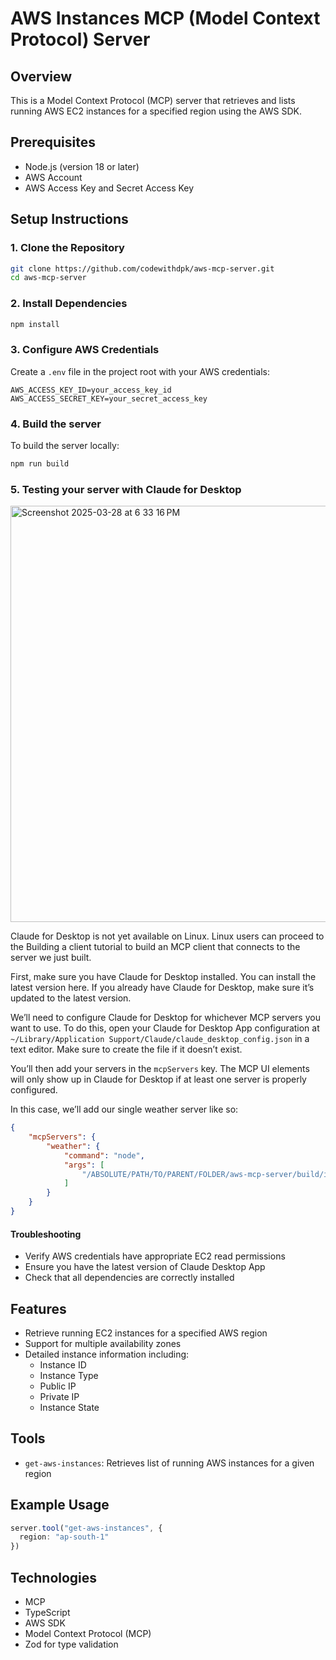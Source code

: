
# AWS Instances MCP (Model Context Protocol) Server

## Overview
This is a Model Context Protocol (MCP) server that retrieves and lists running AWS EC2 instances for a specified region using the AWS SDK.

## Prerequisites
- Node.js (version 18 or later)
- AWS Account
- AWS Access Key and Secret Access Key

## Setup Instructions

### 1. Clone the Repository
```bash
git clone https://github.com/codewithdpk/aws-mcp-server.git
cd aws-mcp-server
```

### 2. Install Dependencies
```bash
npm install
```

### 3. Configure AWS Credentials
Create a `.env` file in the project root with your AWS credentials:
```
AWS_ACCESS_KEY_ID=your_access_key_id
AWS_ACCESS_SECRET_KEY=your_secret_access_key
```

### 4. Build the server
To build the server locally:
```bash
npm run build
```

### 5. Testing your server with Claude for Desktop

<img width="666" alt="Screenshot 2025-03-28 at 6 33 16 PM" src="https://github.com/user-attachments/assets/bc5a53cc-d12e-49da-8053-540cf80b47c5" />

Claude for Desktop is not yet available on Linux. Linux users can proceed to the Building a client tutorial to build an MCP client that connects to the server we just built.

First, make sure you have Claude for Desktop installed. You can install the latest version here. If you already have Claude for Desktop, make sure it’s updated to the latest version.

We’ll need to configure Claude for Desktop for whichever MCP servers you want to use. To do this, open your Claude for Desktop App configuration at `~/Library/Application Support/Claude/claude_desktop_config.json` in a text editor. Make sure to create the file if it doesn’t exist.

You’ll then add your servers in the `mcpServers` key. The MCP UI elements will only show up in Claude for Desktop if at least one server is properly configured.

In this case, we’ll add our single weather server like so:
```json
{
    "mcpServers": {
        "weather": {
            "command": "node",
            "args": [
                "/ABSOLUTE/PATH/TO/PARENT/FOLDER/aws-mcp-server/build/index.js"
            ]
        }
    }
}
```

#### Troubleshooting
- Verify AWS credentials have appropriate EC2 read permissions
- Ensure you have the latest version of Claude Desktop App
- Check that all dependencies are correctly installed

## Features
- Retrieve running EC2 instances for a specified AWS region
- Support for multiple availability zones
- Detailed instance information including:
  - Instance ID
  - Instance Type
  - Public IP
  - Private IP
  - Instance State

## Tools
- `get-aws-instances`: Retrieves list of running AWS instances for a given region

## Example Usage
```typescript
server.tool("get-aws-instances", {
  region: "ap-south-1"
})
```

## Technologies
- MCP
- TypeScript
- AWS SDK
- Model Context Protocol (MCP)
- Zod for type validation

